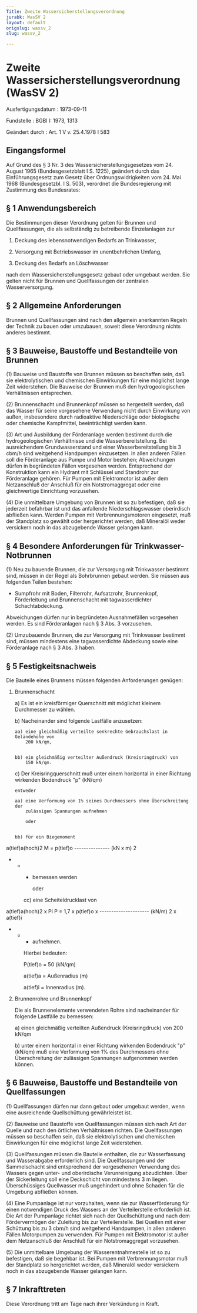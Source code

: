 ```yaml
---
Title: Zweite Wassersicherstellungsverordnung
jurabk: WasSV 2
layout: default
origslug: wassv_2
slug: wassv_2

---
```


# Zweite Wassersicherstellungsverordnung (WasSV 2)

Ausfertigungsdatum
:   1973-09-11

Fundstelle
:   BGBl I: 1973, 1313

Geändert durch
:   Art. 1 V v. 25.4.1978 I 583

## Eingangsformel

Auf Grund des § 3 Nr. 3 des Wassersicherstellungsgesetzes vom 24.
August 1965 (Bundesgesetzblatt I S. 1225), geändert durch das
Einführungsgesetz zum Gesetz über Ordnungswidrigkeiten vom 24. Mai
1968 (Bundesgesetzbl. I S. 503), verordnet die Bundesregierung mit
Zustimmung des Bundesrates:

## § 1 Anwendungsbereich

Die Bestimmungen dieser Verordnung gelten für Brunnen und
Quellfassungen, die als selbständig zu betreibende Einzelanlagen zur

1.  Deckung des lebensnotwendigen Bedarfs an Trinkwasser,


2.  Versorgung mit Betriebswasser im unentbehrlichen Umfang,


3.  Deckung des Bedarfs an Löschwasser



nach dem Wassersicherstellungsgesetz gebaut oder umgebaut werden. Sie
gelten nicht für Brunnen und Quellfassungen der zentralen
Wasserversorgung.

## § 2 Allgemeine Anforderungen

Brunnen und Quellfassungen sind nach den allgemein anerkannten Regeln
der Technik zu bauen oder umzubauen, soweit diese Verordnung nichts
anderes bestimmt.

## § 3 Bauweise, Baustoffe und Bestandteile von Brunnen

(1) Bauweise und Baustoffe von Brunnen müssen so beschaffen sein, daß
sie elektrolytischen und chemischen Einwirkungen für eine möglichst
lange Zeit widerstehen. Die Bauweise der Brunnen muß den
hydrogeologischen Verhältnissen entsprechen.

(2) Brunnenschacht und Brunnenkopf müssen so hergestellt werden, daß
das Wasser für seine vorgesehene Verwendung nicht durch Einwirkung von
außen, insbesondere durch radioaktive Niederschläge oder biologische
oder chemische Kampfmittel, beeinträchtigt werden kann.

(3) Art und Ausbildung der Förderanlage werden bestimmt durch die
hydrogeologischen Verhältnisse und die Wasserbereitstellung. Bei
ausreichendem Grundwasserstand und einer Wasserbereitstellung bis
3 cbm/h sind weitgehend Handpumpen einzusetzen. In allen anderen
Fällen soll die Förderanlage aus Pumpe und Motor bestehen;
Abweichungen dürfen in begründeten Fällen vorgesehen werden.
Entsprechend der Konstruktion kann ein Hydrant mit Schlüssel und
Standrohr zur Förderanlage gehören. Für Pumpen mit Elektromotor ist
außer dem Netzanschluß der Anschluß für ein Notstromaggregat oder eine
gleichwertige Einrichtung vorzusehen.

(4) Die unmittelbare Umgebung von Brunnen ist so zu befestigen, daß
sie jederzeit befahrbar ist und das anfallende Niederschlagswasser
oberirdisch abfließen kann. Werden Pumpen mit Verbrennungsmotoren
eingesetzt, muß der Standplatz so gewählt oder hergerichtet werden,
daß Mineralöl weder versickern noch in das abzugebende Wasser gelangen
kann.

## § 4 Besondere Anforderungen für Trinkwasser-Notbrunnen

(1) Neu zu bauende Brunnen, die zur Versorgung mit Trinkwasser
bestimmt sind, müssen in der Regel als Bohrbrunnen gebaut werden. Sie
müssen aus folgenden Teilen bestehen:

*   Sumpfrohr mit Boden, Filterrohr, Aufsatzrohr, Brunnenkopf,
    Förderleitung und Brunnenschacht mit tagwasserdichter
    Schachtabdeckung.



Abweichungen dürfen nur in begründeten Ausnahmefällen vorgesehen
werden. Es sind Förderanlagen nach § 3 Abs. 3 vorzusehen.

(2) Umzubauende Brunnen, die zur Versorgung mit Trinkwasser bestimmt
sind, müssen mindestens eine tagwasserdichte Abdeckung sowie eine
Förderanlage nach § 3 Abs. 3 haben.

## § 5 Festigkeitsnachweis

Die Bauteile eines Brunnens müssen folgenden Anforderungen genügen:

1.  Brunnenschacht

    a)  Es ist ein kreisförmiger Querschnitt mit möglichst kleinem Durchmesser
        zu wählen.


    b)  Nacheinander sind folgende Lastfälle anzusetzen:

        aa) eine gleichmäßig verteilte senkrechte Gebrauchslast in Geländehöhe von
            200 kN/qm,


        bb) ein gleichmäßig verteilter Außendruck (Kreisringdruck) von
            150 kN/qm.





    c)  Der Kreisringquerschnitt muß unter einem horizontal in einer Richtung
        wirkenden Bodendruck
        "p" (kN/qm)

        entweder

        aa) eine Verformung von 1% seines Durchmessers ohne Überschreitung der
            zulässigen Spannungen aufnehmen

            oder


        bb) für ein Biegemoment









a(tief)a(hoch)2
M = p(tief)o --------------- (kN x m)
2

*
    *
        *   bemessen werden

            oder


        cc) eine Scheiteldrucklast von









a(tief)a(hoch)2 x Pi
P = 1,7 x p(tief)o x --------------------- (kN/m)
2 x a(tief)i

*
    *
        *   aufnehmen.




        Hierbei bedeuten:

        P(tief)o = 50 (kN/qm)

        a(tief)a = Außenradius (m)

        a(tief)i = Innenradius (m).





2.  Brunnenrohre und Brunnenkopf

    Die als Brunnenelemente verwendeten Rohre sind nacheinander für
    folgende Lastfälle zu bemessen:

    a)  einen gleichmäßig verteilten Außendruck (Kreisringdruck) von
        200 kN/qm


    b)  unter einem horizontal in einer Richtung wirkenden Bodendruck
        "p" (kN/qm) muß eine Verformung von 1% des Durchmessers ohne
        Überschreitung der zulässigen Spannungen aufgenommen werden können.

## § 6 Bauweise, Baustoffe und Bestandteile von Quellfassungen

(1) Quellfassungen dürfen nur dann gebaut oder umgebaut werden, wenn
eine ausreichende Quellschüttung gewährleistet ist.

(2) Bauweise und Baustoffe von Quellfassungen müssen sich nach Art der
Quelle und nach den örtlichen Verhältnissen richten. Die
Quellfassungen müssen so beschaffen sein, daß sie elektrolytischen und
chemischen Einwirkungen für eine möglichst lange Zeit widerstehen.

(3) Quellfassungen müssen die Bauteile enthalten, die zur
Wasserfassung und Wasserabgabe erforderlich sind. Die Quellfassungen
und der Sammelschacht sind entsprechend der vorgesehenen Verwendung
des Wassers gegen unter- und oberirdische Verunreinigung abzudichten.
Über der Sickerleitung soll eine Deckschicht von mindestens 3 m
liegen. Überschüssiges Quellwasser muß ungehindert und ohne Schaden
für die Umgebung abfließen können.

(4) Eine Pumpanlage ist nur vorzuhalten, wenn sie zur Wasserförderung
für einen notwendigen Druck des Wassers an der Verteilerstelle
erforderlich ist. Die Art der Pumpanlage richtet sich nach der
Quellschüttung und nach dem Fördervermögen der Zuleitung bis zur
Verteilerstelle. Bei Quellen mit einer Schüttung bis zu
3 cbm/h sind weitgehend Handpumpen, in allen anderen Fällen
Motorpumpen zu verwenden. Für Pumpen mit Elektromotor ist außer dem
Netzanschluß der Anschluß für ein Notstromaggregat vorzusehen.

(5) Die unmittelbare Umgebung der Wasserentnahmestelle ist so zu
befestigen, daß sie begehbar ist. Bei Pumpen mit Verbrennungsmotor muß
der Standplatz so hergerichtet werden, daß Mineralöl weder versickern
noch in das abzugebende Wasser gelangen kann.

## § 7 Inkrafttreten

Diese Verordnung tritt am Tage nach ihrer Verkündung in Kraft.

